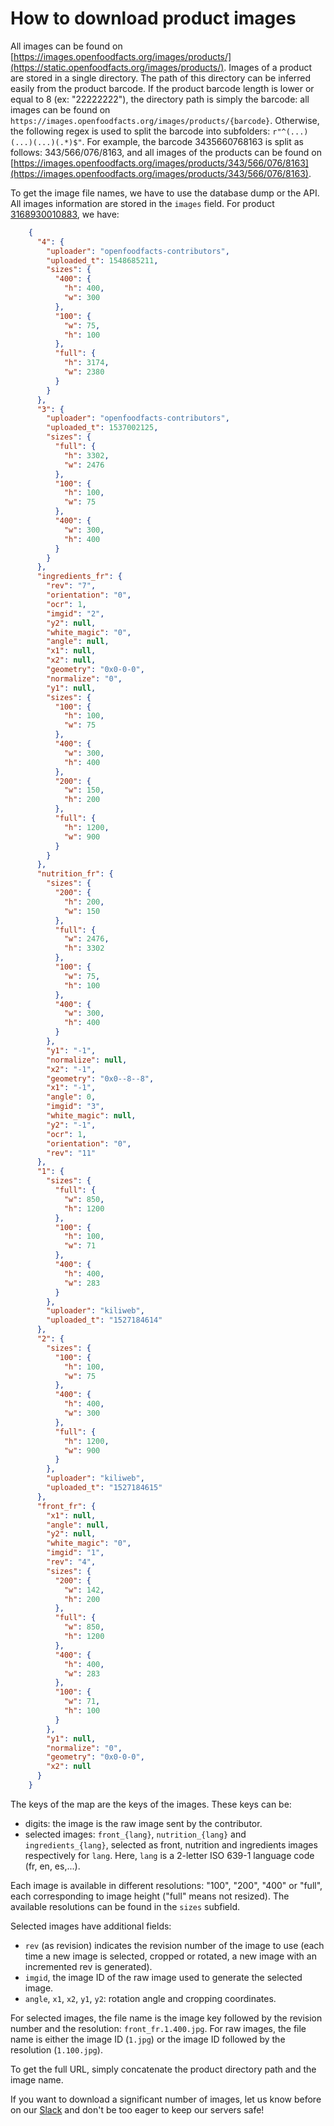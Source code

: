 # How to download product images


All images can be found on [https://images.openfoodfacts.org/images/products/](https://static.openfoodfacts.org/images/products/). Images of a product are stored in a single directory. The path of this directory can be inferred easily from the product barcode. If the product barcode length is lower or equal to 8 (ex: \"22222222\"), the directory path is simply the barcode: all images can be found on `https://images.openfoodfacts.org/images/products/{barcode}`.
Otherwise, the following regex is used to split the barcode into subfolders: `r"^(...)(...)(...)(.*)$"`. For example, the barcode 3435660768163 is split as follows: 343/566/076/8163, and all images of the products can be found on
[https://images.openfoodfacts.org/images/products/343/566/076/8163](https://images.openfoodfacts.org/images/products/343/566/076/8163).

To get the image file names, we have to use the database dump or the API. All images information are stored in the `images` field. For product [3168930010883](https://world.openfoodfacts.org/api/v0/product/3168930010883.json), we have:

```json
    {
      "4": {
        "uploader": "openfoodfacts-contributors",
        "uploaded_t": 1548685211,
        "sizes": {
          "400": {
            "h": 400,
            "w": 300
          },
          "100": {
            "w": 75,
            "h": 100
          },
          "full": {
            "h": 3174,
            "w": 2380
          }
        }
      },
      "3": {
        "uploader": "openfoodfacts-contributors",
        "uploaded_t": 1537002125,
        "sizes": {
          "full": {
            "h": 3302,
            "w": 2476
          },
          "100": {
            "h": 100,
            "w": 75
          },
          "400": {
            "w": 300,
            "h": 400
          }
        }
      },
      "ingredients_fr": {
        "rev": "7",
        "orientation": "0",
        "ocr": 1,
        "imgid": "2",
        "y2": null,
        "white_magic": "0",
        "angle": null,
        "x1": null,
        "x2": null,
        "geometry": "0x0-0-0",
        "normalize": "0",
        "y1": null,
        "sizes": {
          "100": {
            "h": 100,
            "w": 75
          },
          "400": {
            "w": 300,
            "h": 400
          },
          "200": {
            "w": 150,
            "h": 200
          },
          "full": {
            "h": 1200,
            "w": 900
          }
        }
      },
      "nutrition_fr": {
        "sizes": {
          "200": {
            "h": 200,
            "w": 150
          },
          "full": {
            "w": 2476,
            "h": 3302
          },
          "100": {
            "w": 75,
            "h": 100
          },
          "400": {
            "w": 300,
            "h": 400
          }
        },
        "y1": "-1",
        "normalize": null,
        "x2": "-1",
        "geometry": "0x0--8--8",
        "x1": "-1",
        "angle": 0,
        "imgid": "3",
        "white_magic": null,
        "y2": "-1",
        "ocr": 1,
        "orientation": "0",
        "rev": "11"
      },
      "1": {
        "sizes": {
          "full": {
            "w": 850,
            "h": 1200
          },
          "100": {
            "h": 100,
            "w": 71
          },
          "400": {
            "h": 400,
            "w": 283
          }
        },
        "uploader": "kiliweb",
        "uploaded_t": "1527184614"
      },
      "2": {
        "sizes": {
          "100": {
            "h": 100,
            "w": 75
          },
          "400": {
            "h": 400,
            "w": 300
          },
          "full": {
            "h": 1200,
            "w": 900
          }
        },
        "uploader": "kiliweb",
        "uploaded_t": "1527184615"
      },
      "front_fr": {
        "x1": null,
        "angle": null,
        "y2": null,
        "white_magic": "0",
        "imgid": "1",
        "rev": "4",
        "sizes": {
          "200": {
            "w": 142,
            "h": 200
          },
          "full": {
            "w": 850,
            "h": 1200
          },
          "400": {
            "h": 400,
            "w": 283
          },
          "100": {
            "w": 71,
            "h": 100
          }
        },
        "y1": null,
        "normalize": "0",
        "geometry": "0x0-0-0",
        "x2": null
      }
    }
```

The keys of the map are the keys of the images. These keys can be:

-   digits: the image is the raw image sent by the contributor.
-   selected images: `front_{lang}`, `nutrition_{lang}` and `ingredients_{lang}`, selected as front, nutrition and ingredients
    images respectively for `lang`. Here, `lang` is a 2-letter ISO 639-1 language code (fr, en, es,\...).

Each image is available in different resolutions: \"100\", \"200\", \"400\" or \"full\", each corresponding to image height (\"full\" means
not resized). The available resolutions can be found in the `sizes` subfield.

Selected images have additional fields:

-   `rev` (as revision) indicates the revision number of the image to use (each time a new image is selected, cropped or rotated, a new image with an incremented rev is generated).
-   `imgid`, the image ID of the raw image used to generate the selected image.
-   `angle`, `x1`, `x2`, `y1`, `y2`: rotation angle and cropping coordinates.

For selected images, the file name is the image key followed by the revision number and the resolution: `front_fr.1.400.jpg`. For raw images, the file name is either the image ID (`1.jpg`) or the image ID followed by the resolution (`1.100.jpg`).

To get the full URL, simply concatenate the product directory path and the image name.

If you want to download a significant number of images, let us know before on our [Slack](https://slack.openfoodfacts.org/) and don\'t be too eager to keep our servers safe!
